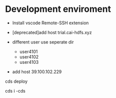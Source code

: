 # Development enviroment

-   Install vscode Remote-SSH extension
-   [deprecated]add host trial.cai-hdfs.xyz
-   different user use seperate dir
    -   user4101
    -   user4102
    -   user4103

-   add host 39.100.102.229


cds deploy

cds i -cds
